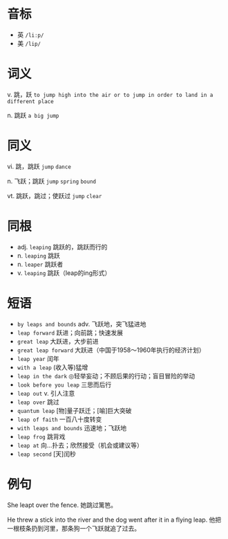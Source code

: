 # 音标

- 英 `/liːp/`
- 美 `/lip/`

# 词义

v. 跳，跃
`to jump high into the air or to jump in order to land in a different place`

n. 跳跃
`a big jump`

# 同义

vi. 跳，跳跃
`jump` `dance`

n. 飞跃；跳跃
`jump` `spring` `bound`

vt. 跳跃，跳过；使跃过
`jump` `clear`

# 同根

- adj. `leaping` 跳跃的，跳跃而行的
- n. `leaping` 跳跃
- n. `leaper` 跳跃者
- v. `leaping` 跳跃（leap的ing形式）

# 短语

- `by leaps and bounds` adv. 飞跃地，突飞猛进地
- `leap forward` 跃进；向前跳；快速发展
- `great leap` 大跃进，大步前进
- `great leap forward` 大跃进（中国于1958～1960年执行的经济计划）
- `leap year` 闰年
- `with a leap` (收入等)猛增
- `leap in the dark` ◎轻举妄动；不顾后果的行动；盲目冒险的举动
- `look before you leap` 三思而后行
- `leap out` v. 引人注意
- `leap over` 跳过
- `quantum leap` [物]量子跃迁；[喻]巨大突破
- `leap of faith` 一百八十度转变
- `with leaps and bounds` 迅速地；飞跃地
- `leap frog` 跳背戏
- `leap at` 向…扑去；欣然接受（机会或建议等）
- `leap second` [天]闰秒

# 例句

She leapt over the fence.
她跳过篱笆。

He threw a stick into the river and the dog went after it in a flying leap.
他把一根枝条扔到河里，那条狗一个飞跃就追了过去。


